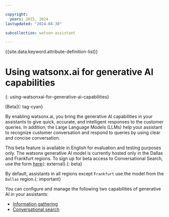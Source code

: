 ```yaml
---

copyright:
  years: 2015, 2024
lastupdated: "2024-04-30"

subcollection: watson-assistant

---
```


{{site.data.keyword.attribute-definition-list}}

# Using watsonx.ai for generative AI capabilities
{: using-watsonxai-for-generative-ai-capabilities}

[Beta]{: tag-cyan}

By enabling watsonx.ai, you bring the generative AI capabilities in your assistants to give quick, accurate, and intelligent responses to the customer queries. In addition, the Large Language Models (LLMs) help your assistant to recognize customer conversation and respond to queries by using clear and concise conversation. 

This beta feature is available in English for evaluation and testing purposes only. The watsonx generative AI model is currently hosted only in the Dallas and Frankfurt regions. To sign up for beta access to Conversational Search, use the form [here](https://wkf.ms/4bKDCUh){: external}.{: beta}





By default, assistants in all regions except `Frankfurt` use the model from the `Dallas` region.{: important}

You can configure and manage the following two capabilities of generative AI in your assistants:

- [Information gathering](/docs/watson-assistant?topic=watson-assistant-information-gathering)
- [Conversational search](/docs/watson-assistant?topic=watson-assistant-conversational-search)



